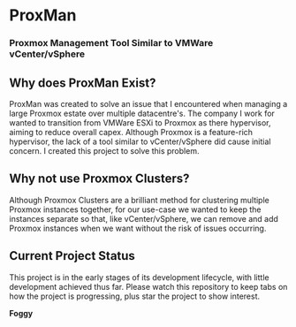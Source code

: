 # ProxMan
### Proxmox Management Tool Similar to VMWare vCenter/vSphere

## Why does ProxMan Exist?
ProxMan was created to solve an issue that I encountered when managing a large Proxmox estate over multiple datacentre's. The company I work for wanted to transition from VMWare ESXi to Proxmox as there hypervisor, aiming to reduce overall capex. Although Proxmox is a feature-rich hypervisor, the lack of a tool similar to vCenter/vSphere did cause initial concern. I created this project to solve this problem.

## Why not use Proxmox Clusters?
Although Proxmox Clusters are a brilliant method for clustering multiple Proxmox instances together, for our use-case we wanted to keep the instances separate so that, like vCenter/vSphere, we can remove and add Proxmox instances when we want without the risk of issues occurring.

## Current Project Status
This project is in the early stages of its development lifecycle, with little development achieved thus far. Please watch this repository to keep tabs on how the project is progressing, plus star the project to show interest.

**Foggy**

